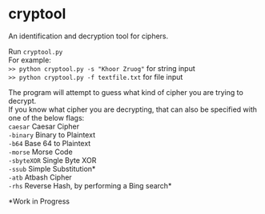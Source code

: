 # cryptool
An identification and decryption tool for ciphers.

Run `cryptool.py` <br />
For example: <br />
`>> python cryptool.py -s "Khoor Zruog"`  for string input <br />
`>> python cryptool.py -f textfile.txt`   for file input <br />

The program will attempt to guess what kind of cipher you are trying to decrypt. <br />
If you know what cipher you are decrypting, that can also be specified with one of the below flags: <br />
`caesar`     Caesar Cipher <br />
`-binary`    Binary to Plaintext <br />
`-b64`       Base 64 to Plaintext <br />
`-morse`     Morse Code <br />
`-sbyteXOR`  Single Byte XOR <br />
`-ssub`      Simple Substitution* <br />
`-atb`       Atbash Cipher <br />
`-rhs`       Reverse Hash, by performing a Bing search*

*Work in Progress
